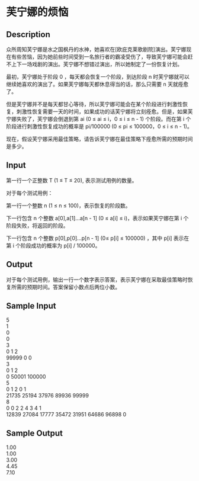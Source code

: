 # 芙宁娜的烦恼

## Description
众所周知芙宁娜是水之国枫丹的水神，她喜欢在[欧庇克莱歌剧院]演出。芙宁娜现在有些苦恼，因为她前些时间受到一名旅行者的霸凌受伤了，导致芙宁娜可能会赶不上下一场戏剧的演出。芙宁娜不想错过演出，所以她制定了一份恢复计划。

最初，芙宁娜处于阶段 0 ，每天都会恢复一个阶段，到达阶段 n 时芙宁娜就可以继续她喜欢的演出了。如果芙宁娜每天都休息得当的话，那么只需要 n 天就痊愈了。

但是芙宁娜并不是每天都甘心等待，所以芙宁娜可能会在某个阶段进行刺激性恢复，刺激性恢复需要一天的时间，如果成功的话芙宁娜将立刻痊愈。但是，如果芙宁娜失败了，芙宁娜会倒退到第 ai (0 ≤ ai ≤ i，0 ≤ i ≤ n - 1) 个阶段。而在第 i 个阶段进行刺激性恢复成功的概率是 pi/100000 (0 ≤ pi ≤ 100000，0 ≤ i ≤ n - 1)。

现在，假设芙宁娜采用最佳策略，请告诉芙宁娜在最佳策略下痊愈所需的预期时间是多少。
## Input
第一行一个正整数 T (1 ≤ T ≤ 20), 表示测试用例的数量。

对于每个测试用例：

第一行一个整数 n (1 ≤ n ≤ 100)，表示恢复的阶段数。

下一行包含 n 个整数 a[0],a[1]...a[n - 1] (0 ≤ a[i] ≤ i)，表示如果芙宁娜在第 i 个阶段失败，将返回的阶段。

下一行包含 n 个整数 p[0],p[0]...p[n - 1] (0≤ p[i] ≤ 100000) ，其中 p[i] 表示在第 i 个阶段成功的概率为 p[i] / 100000。
## Output
对于每个测试用例，输出一行一个数字表示答案，表示芙宁娜在采取最佳策略时恢复所需的预期时间。答案保留小数点后两位小数。
## Sample Input
5\
1\
0\
0\
3\
0 1 2\
99999 0 0\
3\
0 1 2\
0 50001 100000\
5\
0 1 2 0 1\
21735 25194 37976 89936 99999\
8\
0 0 2 2 4 3 4 1\
12839 27084 17777 35472 31951 64686 96898 0
## Sample Output
1.00\
1.00\
3.00\
4.45\
7.10
